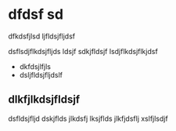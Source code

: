 # dfdsf sd
dfkdsfjlsd ljfldsjfljdsf

dsflsdjflkdsjfljds ldsjf
sdkjfldsjf lsdjflkdsjflkjdsf

* dkfdsjlfjls
* dsljfldsjfljdslf

## dlkfjlkdsjfldsjf

dsfldsjfljd 
dskjflds jlkdsfj lksjflds jlkfjdsflj
xslfjlsdjf
